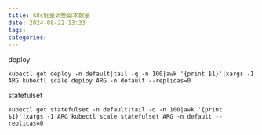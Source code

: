 ```yaml
---
title: k8s批量调整副本数量
date: 2024-08-22 13:33
tags: 
categories: 
---
```


<!--more-->

deploy

```
kubectl get deploy -n default|tail -q -n 100|awk '{print $1}'|xargs -I ARG kubectl scale deploy ARG -n default --replicas=0

```

statefulset

```
kubectl get statefulset -n default|tail -q -n 100|awk '{print $1}'|xargs -I ARG kubectl scale statefulset ARG -n default --replicas=0

```